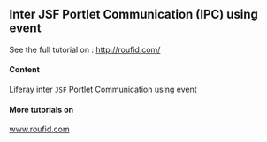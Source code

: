 ## Inter JSF Portlet Communication (IPC) using event
See the full tutorial on : http://roufid.com/

#### Content 
Liferay inter `JSF` Portlet Communication using event

#### More tutorials on
www.roufid.com
